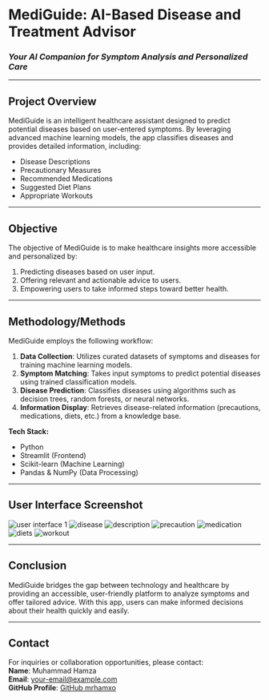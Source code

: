 # MediGuide: AI-Based Disease and Treatment Advisor  
### *Your AI Companion for Symptom Analysis and Personalized Care*

---

## **Project Overview**  
MediGuide is an intelligent healthcare assistant designed to predict potential diseases based on user-entered symptoms. By leveraging advanced machine learning models, the app classifies diseases and provides detailed information, including:  
- Disease Descriptions  
- Precautionary Measures  
- Recommended Medications  
- Suggested Diet Plans  
- Appropriate Workouts  

---

## **Objective**  
The objective of MediGuide is to make healthcare insights more accessible and personalized by:  
1. Predicting diseases based on user input.  
2. Offering relevant and actionable advice to users.  
3. Empowering users to take informed steps toward better health.  

---

## **Methodology/Methods**  
MediGuide employs the following workflow:  
1. **Data Collection**: Utilizes curated datasets of symptoms and diseases for training machine learning models.  
2. **Symptom Matching**: Takes input symptoms to predict potential diseases using trained classification models.  
3. **Disease Prediction**: Classifies diseases using algorithms such as decision trees, random forests, or neural networks.  
4. **Information Display**: Retrieves disease-related information (precautions, medications, diets, etc.) from a knowledge base.  

**Tech Stack:**  
- Python  
- Streamlit (Frontend)  
- Scikit-learn (Machine Learning)  
- Pandas & NumPy (Data Processing)  

---

## **User Interface Screenshot**  
![user interface 1](https://github.com/user-attachments/assets/df116d39-61f5-4211-b848-52b80f2a5ea2)
![disease](https://github.com/user-attachments/assets/73c62160-de5e-43dc-be3b-17e343d8488f)
![description](https://github.com/user-attachments/assets/f4b30965-f977-4ede-9f0d-5d373c3d3c62)
![precaution](https://github.com/user-attachments/assets/0d764ec9-56a5-4c26-a2e0-43443f03c91c)
![medication](https://github.com/user-attachments/assets/775104ce-53ea-4de5-aa1e-6b333e452448)
![diets](https://github.com/user-attachments/assets/9a13e425-e8a9-401b-9218-c91e1a0f3ff2)
![workout](https://github.com/user-attachments/assets/c6845453-213b-42c4-b594-16487f0b112c)

---

## **Conclusion**  
MediGuide bridges the gap between technology and healthcare by providing an accessible, user-friendly platform to analyze symptoms and offer tailored advice. With this app, users can make informed decisions about their health quickly and easily.  

---

## **Contact**  
For inquiries or collaboration opportunities, please contact:  
**Name**: Muhammad Hamza  
**Email**: [your-email@example.com](mailto:mr.hamxa942@gmail.com)  
**GitHub Profile**: [GitHub mrhamxo]([https://github.com/yourusername](https://github.com/mrhamxo))  
